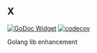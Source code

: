 ## X

[![GoDoc Widget](https://godoc.org/github.com/octohelm/x?status.svg)](https://godoc.org/github.com/octohelm/x)
[![codecov](https://codecov.io/gh/go-courier/x/branch/main/graph/badge.svg)](https://codecov.io/gh/go-courier/x)

Golang lib enhancement